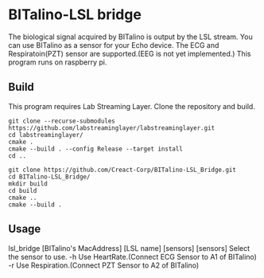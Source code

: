 # BITalino-LSL bridge

The biological signal acquired by BITalino is output by the LSL stream.
You can use BITalino as a sensor for your Echo device.
The ECG and Respiratoin(PZT) sensor are supported.(EEG is not yet implemented.)
This program runs on raspberry pi.

## Build
This program requires Lab Streaming Layer.
Clone the repository and build.
```
git clone --recurse-submodules https://github.com/labstreaminglayer/labstreaminglayer.git
cd labstreaminglayer/
cmake .
cmake --build . --config Release --target install
cd ..

git clone https://github.com/Creact-Corp/BITalino-LSL_Bridge.git
cd BITalino-LSL_Bridge/
mkdir build
cd build
cmake ..
cmake --build .
```

## Usage
lsl_bridge [BITalino's MacAddress] [LSL name] [sensors]
	[sensors] Select the sensor to use.
		-h  Use HeartRate.(Connect ECG Sensor to A1 of BITalino)
		-r  Use Respiration.(Connect PZT Sensor to A2 of BITalino)
